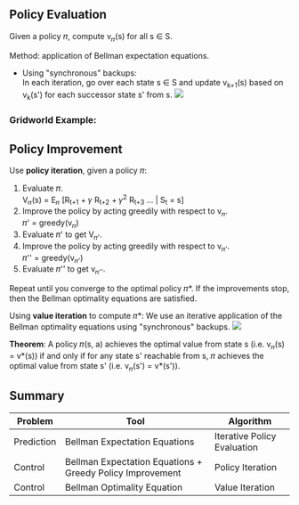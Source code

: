 ## Policy Evaluation
Given a policy 𝜋, compute v<sub>𝜋</sub>(s) for all s ∈ S.

Method: application of Bellman expectation equations.

- Using "synchronous" backups:\
In each iteration, go over each state s ∈ S and update v<sub>k+1</sub>(s) based on v<sub>k</sub>(s') for each successor state s' from s.
![](https://github.com/stinsan/CS-5033-Machine-Learning/blob/master/Screenshots/026.PNG)

### Gridworld Example:

## Policy Improvement
Use **policy iteration**, given a policy 𝜋:
1. Evaluate 𝜋.\
V<sub>𝜋</sub>(s) = E<sub>𝜋</sub> [R<sub>t+1</sub> + 𝛾 R<sub>t+2</sub> + 𝛾<sup>2</sup> R<sub>t+3</sub> ... | S<sub>t</sub> = s]
2. Improve the policy by acting greedily with respect to v<sub>𝜋</sub>.\
𝜋' = greedy(v<sub>𝜋</sub>)
3. Evaluate 𝜋' to get V<sub>𝜋'</sub>.
4. Improve the policy by acting greedily with respect to v<sub>𝜋'</sub>.\
𝜋'' = greedy(v<sub>𝜋'</sub>)
5. Evaluate 𝜋'' to get v<sub>𝜋''</sub>.

Repeat until you converge to the optimal policy 𝜋*. If the improvements stop, then the Bellman optimality equations are satisfied.
 
Using **value iteration** to compute 𝜋*:
We use an iterative application of the Bellman optimality equations using "synchronous" backups.
![](https://github.com/stinsan/CS-5033-Machine-Learning/blob/master/Screenshots/027.PNG)

**Theorem**: A policy 𝜋(s, a) achieves the optimal value from state s (i.e. v<sub>𝜋</sub>(s) = v*(s)) if and only if for any state s' reachable from s, 𝜋 achieves the optimal value from state s' (i.e. v<sub>𝜋</sub>(s') = v*(s')).

## Summary
| Problem | Tool | Algorithm |
|---------|------|-----------|
| Prediction | Bellman Expectation Equations | Iterative Policy Evaluation |
| Control | Bellman Expectation Equations + Greedy Policy Improvement | Policy Iteration |
| Control | Bellman Optimality Equation | Value Iteration |
 
